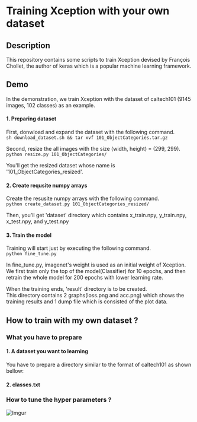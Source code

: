 Training Xception with your own dataset
====================================

## Description  
This repository contains some scripts to train Xception devised by François Chollet, the author of keras which is a popular machine learning framework.  

## Demo
In the demonstration, we train Xception with the dataset of caltech101
(9145 images, 102 classes) as an example.  

#### 1. Preparing dataset
First, donwload and expand the dataset with the following command.  
`sh download_dataset.sh && tar xvf 101_ObjectCategories.tar.gz`  

Second, resize the all images with the size (width, height) = (299, 299).  
`python resize.py 101_ObjectCategories/`

You'll get the resized dataset whose name is '101_ObjectCategories_resized'.  

#### 2. Create requsite numpy arrays
Create the resusite numpy arrays with the following command.  
`python create_dataset.py 101_ObjectCategories_resized/`  

Then, you'll get 'dataset' directory which contains
x_train.npy, y_train.npy, x_test.npy, and y_test.npy  

#### 3. Train the model
Training will start just by executing the following command.  
`python fine_tune.py`  

In fine_tune.py, imagenet's weight is used as an initial weight of Xception.  
We first train only the top of the model(Classifier) for 10 epochs, and
then retrain the whole model for 200 epochs with lower learning rate.  

When the training ends, 'result' directory is to be created.  
This directory contains 2 graphs(loss.png and acc.png) which shows the
training results and 1 dump file which is consisted of the plot data.


## How to train with my own dataset ?
### What you have to prepare
#### 1. A dataset you want to learning
You have to prepare a directory similar to the format of caltech101
as shown bellow:  
#### 2. classes.txt
### How to tune the hyper parameters ?
![Imgur](http://i.imgur.com/qBa9cKr.png)  
